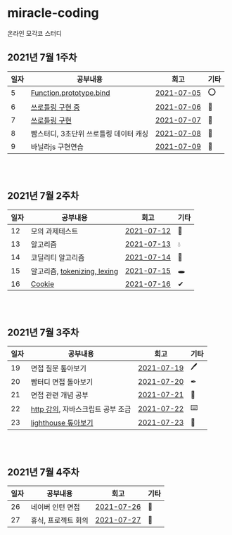 # miracle-coding
온라인 모각코 스터디

## 2021년 7월 1주차
일자|공부내용|회고|기타|
|---|---|---|---|
|5|[Function.prototype.bind](https://www.notion.so/Function-prototype-bind-23b9830f54a8443692278780f74ee470)|[2021-07-05](https://github.com/adelakim5/miracle-coding/wiki/%ED%9A%8C%EA%B3%A0%EB%A1%9D#2021-07-05)|⭕|
|6|[쓰로틀링 구현 중](https://github.com/adelakim5/miracle-coding/tree/master)|[2021-07-06](https://github.com/adelakim5/miracle-coding/wiki/%ED%9A%8C%EA%B3%A0%EB%A1%9D#2021-07-06)|🔺|
|7|[쓰로틀링 구현](https://github.com/adelakim5/miracle-coding/tree/master)|[2021-07-07](https://github.com/adelakim5/miracle-coding/wiki/%ED%9A%8C%EA%B3%A0%EB%A1%9D#2021-07-07)|💨|
|8|빰스터디, 3초단위 쓰로틀링 데이터 캐싱|[2021-07-08](https://github.com/adelakim5/miracle-coding/wiki/%ED%9A%8C%EA%B3%A0%EB%A1%9D#2021-07-08)|💪|
|9|바닐라js 구현연습|[2021-07-09](https://github.com/adelakim5/miracle-coding/wiki/%ED%9A%8C%EA%B3%A0%EB%A1%9D#2021-07-09)|👊|

<br />
<br />

## 2021년 7월 2주차
|일자|공부내용|회고|기타|
|---|---|---|---|
|12|모의 과제테스트|[2021-07-12](https://github.com/adelakim5/miracle-coding/wiki/2021-07-week-2-%ED%9A%8C%EA%B3%A0%EB%A1%9D#2021-07-12)|🛌|
|13|알고리즘|[2021-07-13](https://github.com/adelakim5/miracle-coding/wiki/2021-07-week-2-%ED%9A%8C%EA%B3%A0%EB%A1%9D#2021-07-13)|💧|
|14|코딜리티 알고리즘|[2021-07-14](https://github.com/adelakim5/miracle-coding/wiki/2021-07-week-2-%ED%9A%8C%EA%B3%A0%EB%A1%9D#2021-07-14)|🐤|
|15|알고리즘, [tokenizing, lexing](https://delicate-mars-601.notion.site/tokenizing-lexing-ff0389ac404e43a598ad1005dea50c81)|[2021-07-15](https://github.com/adelakim5/miracle-coding/wiki/2021-07-week-2-%ED%9A%8C%EA%B3%A0%EB%A1%9D#2021-07-15)|🕳|
|16|[Cookie](https://delicate-mars-601.notion.site/Cookie-70f1d1e0486f4a79916e176605493eb5)|[2021-07-16](https://github.com/adelakim5/miracle-coding/wiki/2021-07-week-2-%ED%9A%8C%EA%B3%A0%EB%A1%9D#2021-07-16)|✔|

<br />
<br />

## 2021년 7월 3주차
|일자|공부내용|회고|기타|
|---|---|---|---|
|19|면접 질문 톺아보기|[2021-07-19](https://github.com/adelakim5/miracle-coding/wiki/2021-07-week-3-%ED%9A%8C%EA%B3%A0%EB%A1%9D#2021-07-19)|🖊|
|20|빰터디 면접 돌아보기|[2021-07-20](https://github.com/adelakim5/miracle-coding/wiki/2021-07-week-3-%ED%9A%8C%EA%B3%A0%EB%A1%9D#2021-07-20)|✒|
|21|면접 관련 개념 공부|[2021-07-21](https://github.com/adelakim5/miracle-coding/wiki/2021-07-week-3-%ED%9A%8C%EA%B3%A0%EB%A1%9D#2021-07-21)|🥕|
|22|[http 강의](https://delicate-mars-601.notion.site/http-878c119bbe4a4911a807c745eb7801ea), 자바스크립트 공부 조금|[2021-07-22](https://github.com/adelakim5/miracle-coding/wiki/2021-07-week-3-%ED%9A%8C%EA%B3%A0%EB%A1%9D#2021-07-22)|⌨️|
|23|[lighthouse 톺아보기](https://delicate-mars-601.notion.site/Lighthouse-d51c265f12154714bef0d30e8f37010b)|[2021-07-23](https://github.com/adelakim5/miracle-coding/wiki/2021-07-week-3-%ED%9A%8C%EA%B3%A0%EB%A1%9D#2021-07-23)|🥺|

<br />
<br />

## 2021년 7월 4주차 
|일자|공부내용|회고|기타|
|---|---|---|---|
|26|네이버 인턴 면접|[2021-07-26](https://github.com/adelakim5/miracle-coding/wiki/2021-07-week-4-%ED%9A%8C%EA%B3%A0%EB%A1%9D#2021-07-26)|😬|
|27|휴식, 프로젝트 회의|[2021-07-27](https://github.com/adelakim5/miracle-coding/wiki/2021-07-week-4-%ED%9A%8C%EA%B3%A0%EB%A1%9D#2021-07-27)|🌿|
